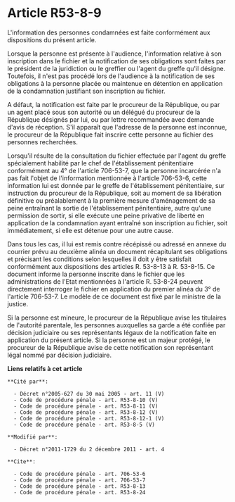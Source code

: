 # Article R53-8-9

L'information des personnes condamnées est faite conformément aux dispositions du présent article. 

Lorsque la personne est présente à l'audience, l'information relative à son inscription dans le fichier et la notification de
ses obligations sont faites par le président de la juridiction ou le greffier ou l'agent du greffe qu'il désigne. Toutefois,
il n'est pas procédé lors de l'audience à la notification de ses obligations à la personne placée ou maintenue en détention
en application de la condamnation justifiant son inscription au fichier. 

A défaut, la notification est faite par le procureur de la République, ou par un agent placé sous son autorité ou un délégué
du procureur de la République désignés par lui, ou par lettre recommandée avec demande d'avis de réception. S'il apparaît que
l'adresse de la personne est inconnue, le procureur de la République fait inscrire cette personne au fichier des personnes
recherchées. 

Lorsqu'il résulte de la consultation du fichier effectuée par l'agent du greffe spécialement habilité par le chef de
l'établissement pénitentiaire conformément au 4° de l'article 706-53-7, que la personne incarcérée n'a pas fait l'objet de
l'information mentionnée à l'article 706-53-6, cette information lui est donnée par le greffe de l'établissement
pénitentiaire, sur instruction du procureur de la République, soit au moment de sa libération définitive ou préalablement à
la première mesure d'aménagement de sa peine entraînant la sortie de l'établissement pénitentiaire, autre qu'une permission
de sortir, si elle exécute une peine privative de liberté en application de la condamnation ayant entraîné son inscription au
fichier, soit immédiatement, si elle est détenue pour une autre cause. 

Dans tous les cas, il lui est remis contre récépissé ou adressé en annexe du courrier prévu au deuxième alinéa un document
récapitulant ses obligations et précisant les conditions selon lesquelles il doit y être satisfait conformément aux
dispositions des articles R. 53-8-13 à R. 53-8-15. Ce document informe la personne inscrite dans le fichier que les
administrations de l'Etat mentionnées à l'article R. 53-8-24 peuvent directement interroger le fichier en application du
premier alinéa du 3° de l'article 706-53-7. Le modèle de ce document est fixé par le ministre de la justice. 

Si la personne est mineure, le procureur de la République avise les titulaires de l'autorité parentale, les personnes
auxquelles sa garde a été confiée par décision judiciaire ou ses représentants légaux de la notification faite en application
du présent article. Si la personne est un majeur protégé, le procureur de la République avise de cette notification son
représentant légal nommé par décision judiciaire.

**Liens relatifs à cet article**

	**Cité par**:

	  - Décret n°2005-627 du 30 mai 2005 - art. 11 (V)
	  - Code de procédure pénale - art. R53-8-10 (V)
	  - Code de procédure pénale - art. R53-8-11 (V)
	  - Code de procédure pénale - art. R53-8-12 (V)
	  - Code de procédure pénale - art. R53-8-12-1 (V)
	  - Code de procédure pénale - art. R53-8-5 (V)

	**Modifié par**:

	  - Décret n°2011-1729 du 2 décembre 2011 - art. 4

	**Cite**:

	  - Code de procédure pénale - art. 706-53-6
	  - Code de procédure pénale - art. 706-53-7
	  - Code de procédure pénale - art. R53-8-13
	  - Code de procédure pénale - art. R53-8-24
